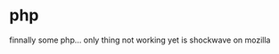 <!--
  id: 258
  date: 2004-06-16T22:36:26
  modified: 2014-08-15T18:11:59
  slug: php-finally
  type: post
  excerpt: <p>finnally some php&#8230; only thing not working yet is shockwave on mozilla</p>
  categories: backend
  tags: 
  inCv: 
  inPortfolio: 
  dateFrom: 
  dateTo: 
-->

# php

<p>finnally some php&#8230; only thing not working yet is shockwave on mozilla</p>
